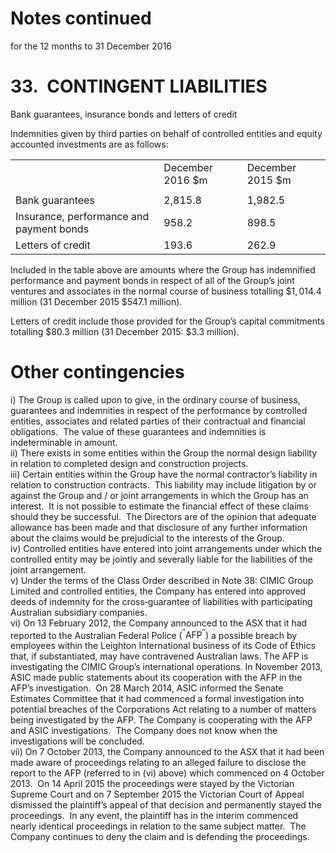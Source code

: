 # Notes continued

for the 12 months to 31 December 2016

# 33.  CONTINGENT LIABILITIES

Bank guarantees, insurance bonds and letters of credit

Indemnities given by third parties on behalf of controlled entities and equity accounted investments are as follows:

<table><tr><td></td><td>December 2016 $m</td><td>December 2015 $m</td></tr><tr><td></td><td></td><td></td></tr><tr><td>Bank guarantees</td><td>2,815.8</td><td>1,982.5</td></tr><tr><td>Insurance, performance and payment bonds</td><td>958.2</td><td>898.5</td></tr><tr><td>Letters of credit</td><td>193.6</td><td>262.9</td></tr></table>

Included in the table above are amounts where the Group has indemnified performance and payment bonds in respect of all of the Group’s joint ventures and associates in the normal course of business totalling $\$ 1,014.4$ million (31 December 2015 $\$ 547.1$ million).

Letters of credit include those provided for the Group’s capital commitments totalling $\$ 80.3$ million (31 December 2015: $\$ 3.3$ million).

# Other contingencies

i) The Group is called upon to give, in the ordinary course of business, guarantees and indemnities in respect of the performance by controlled entities, associates and related parties of their contractual and financial obligations.  The value of these guarantees and indemnities is indeterminable in amount.   
ii) There exists in some entities within the Group the normal design liability in relation to completed design and construction projects.   
iii) Certain entities within the Group have the normal contractor’s liability in relation to construction contracts.  This liability may include litigation by or against the Group and / or joint arrangements in which the Group has an interest.  It is not possible to estimate the financial effect of these claims should they be successful.  The Directors are of the opinion that adequate allowance has been made and that disclosure of any further information about the claims would be prejudicial to the interests of the Group.   
iv) Controlled entities have entered into joint arrangements under which the controlled entity may be jointly and severally liable for the liabilities of the joint arrangement.   
v) Under the terms of the Class Order described in Note 38: CIMIC Group Limited and controlled entities, the Company has entered into approved deeds of indemnity for the cross‐guarantee of liabilities with participating Australian subsidiary companies.   
vi) On 13 February 2012, the Company announced to the ASX that it had reported to the Australian Federal Police $( ^ { \prime \prime } { \mathsf { A F P } } ^ { \prime \prime } )$ a possible breach by employees within the Leighton International business of its Code of Ethics that, if substantiated, may have contravened Australian laws. The AFP is investigating the CIMIC Group’s international operations. In November 2013, ASIC made public statements about its cooperation with the AFP in the AFP’s investigation.  On 28 March 2014, ASIC informed the Senate Estimates Committee that it had commenced a formal investigation into potential breaches of the Corporations Act relating to a number of matters being investigated by the AFP. The Company is cooperating with the AFP and ASIC investigations.  The Company does not know when the investigations will be concluded.   
vii) On 7 October 2013, the Company announced to the ASX that it had been made aware of proceedings relating to an alleged failure to disclose the report to the AFP (referred to in (vi) above) which commenced on 4 October 2013.  On 14 April 2015 the proceedings were stayed by the Victorian Supreme Court and on 7 September 2015 the Victorian Court of Appeal dismissed the plaintiff’s appeal of that decision and permanently stayed the proceedings.  In any event, the plaintiff has in the interim commenced nearly identical proceedings in relation to the same subject matter.  The Company continues to deny the claim and is defending the proceedings.